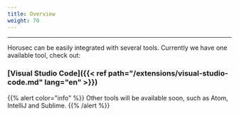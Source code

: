 ```yaml
---
title: Overview
weight: 70
---
```


---

Horusec can be easily integrated with several tools. Currently we have one available tool, check out: 

### [**Visual Studio Code**]({{< ref path="/extensions/visual-studio-code.md" lang="en" >}})

{{% alert color="info" %}}
Other tools will be available soon, such as Atom, IntelliJ and Sublime. 
{{% /alert %}}